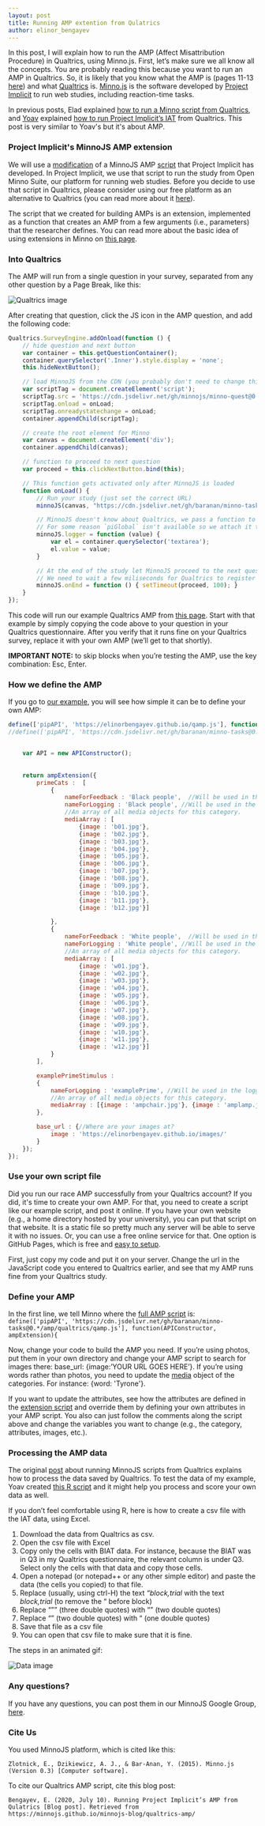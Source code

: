 ```yaml
---
layout: post
title: Running AMP extention from Qulatrics
author: elinor_bengayev
---
```


In this post, I will explain how to run the AMP (Affect Misattribution Procedure) in Qualtrics, using Minno.js. First, let’s make sure we all know all the concepts. You are probably reading this because you want to run an AMP in Qualtrics. So, it is likely that you know what the AMP is (pages 11-13 [here](https://users.ugent.be/~jdhouwer/chapterbertram.pdf)) and what [Qualtrics](https://www.qualtrics.com/uk/customer-experience/surveys/) is.  [Minno.js](https://minnojs.github.io/) is the software developed by [Project Implicit](http://projectimplicit.net/) to run web studies, including reaction-time tasks. 

In previous posts, Elad explained [how to run a Minno script from Qualtrics](https://minnojs.github.io/minnojs-blog/qualtrics/), and [Yoav](https://www.tau.ac.il/~baranan/index.html) explained [how to run Project Implicit’s IAT](https://minnojs.github.io/minnojs-blog/qualtrics-iat/) from Qualtrics. This post is very similar to Yoav's but it's about AMP. 


### Project Implicit's MinnoJS AMP extension 
We will use a [modification](https://cdn.jsdelivr.net/gh/baranan/minno-tasks@0.*/amp/qualtrics/qamp.js) of a MinnoJS AMP [script](https://cdn.jsdelivr.net/gh/baranan/minno-tasks@0.*/amp/amp4.js) that Project Implicit has developed. In Project Implicit, we use that script to run the study from Open Minno Suite, our platform for running web studies. Before you decide to use that script in Qualtrics, please consider using our free platform as an alternative to Qualtrics (you can read more about it [here](https://minnojs.github.io/docsite/minnosuitedashboard/)). 

The script that we created for building AMPs is an extension, implemented as a function that creates an AMP from a few arguments (i.e., parameters) that the researcher defines. You can read more about the basic idea of using extensions in Minno on [this page](https://github.com/baranan/minno-tasks/blob/master/implicitmeasures.md).

### Into Qualtrics
The AMP will run from a single question in your survey, separated from any other question by a Page Break, like this:

![Qualtrics image](https://github.com/minnojs/minnojs-blog/blob/master/images/quiat1.png)

After creating that question, click the JS icon in the AMP question, and add the following code: 

```js
Qualtrics.SurveyEngine.addOnload(function () {
    // hide question and next button
    var container = this.getQuestionContainer();
    container.querySelector('.Inner').style.display = 'none';
    this.hideNextButton();

    // load MinnoJS from the CDN (you probably don't need to change this)
    var scriptTag = document.createElement('script');
    scriptTag.src = 'https://cdn.jsdelivr.net/gh/minnojs/minno-quest@0.3/dist/pi-minno.js';
    scriptTag.onload = onLoad;
    scriptTag.onreadystatechange = onLoad;
    container.appendChild(scriptTag);

    // create the root element for Minno
    var canvas = document.createElement('div');
    container.appendChild(canvas);

    // function to proceed to next question
    var proceed = this.clickNextButton.bind(this);

    // This function gets activated only after MinnoJS is loaded
    function onLoad() {
        // Run your study (just set the correct URL)
        minnoJS(canvas, "https://cdn.jsdelivr.net/gh/baranan/minno-tasks@0.*/amp/qualtrics/race_amp.js");

        // MinnoJS doesn't know about Qualtrics, we pass a function to inject the results into the question
        // For some reason `piGlobal` isn't available so we attach it to `minnoJS`
        minnoJS.logger = function (value) {
            var el = container.querySelector('textarea');
            el.value = value;
        }

        // At the end of the study let MinnoJS proceed to the next question
        // We need to wait a few miliseconds for Qualtrics to register the value that we entered
        minnoJS.onEnd = function () { setTimeout(proceed, 100); }
    }
});
```

This code will run our example Qualtrics AMP from [this page](https://cdn.jsdelivr.net/gh/baranan/minno-tasks@0.*/amp/qualtrics/race_amp.js). Start with that example by simply copying the code above to your question in your Qualtrics questionnaire. After you verify that it runs fine on your Qualtrics survey, replace it with your own AMP (we’ll get to that shortly). 

**IMPORTANT NOTE:** to skip blocks when you’re testing the AMP, use the key combination: Esc, Enter.

### How we define the AMP

If you go to [our example](https://cdn.jsdelivr.net/gh/baranan/minno-tasks@0.*/amp/qualtrics/race_amp.js), you will see how simple it can be to define your own AMP:

```js
define(['pipAPI', 'https://elinorbengayev.github.io/qamp.js'], function(APIConstructor, ampExtension){
//define(['pipAPI', 'https://cdn.jsdelivr.net/gh/baranan/minno-tasks@0.*/amp/amp4.js'], function(APIConstructor, ampExtension){


	var API = new APIConstructor();
	
	
	return ampExtension({
		primeCats :  [
			{
				nameForFeedback : 'Black people',  //Will be used in the user feedback 
				nameForLogging : 'Black people', //Will be used in the logging
				//An array of all media objects for this category.
				mediaArray : [
				    {image : 'b01.jpg'}, 
					{image : 'b02.jpg'}, 
					{image : 'b03.jpg'}, 
					{image : 'b04.jpg'}, 
					{image : 'b05.jpg'}, 
					{image : 'b06.jpg'}, 
					{image : 'b07.jpg'}, 
					{image : 'b08.jpg'}, 
					{image : 'b09.jpg'}, 
					{image : 'b10.jpg'}, 
					{image : 'b11.jpg'}, 
					{image : 'b12.jpg'}]

			}, 
			{
				nameForFeedback : 'White people',  //Will be used in the user feedback 
				nameForLogging : 'White people', //Will be used in the logging
				//An array of all media objects for this category.
				mediaArray : [
				    {image : 'w01.jpg'}, 
					{image : 'w02.jpg'}, 
					{image : 'w03.jpg'}, 
					{image : 'w04.jpg'}, 
					{image : 'w05.jpg'}, 
					{image : 'w06.jpg'}, 
					{image : 'w07.jpg'}, 
					{image : 'w08.jpg'}, 
					{image : 'w09.jpg'}, 
					{image : 'w10.jpg'}, 
					{image : 'w11.jpg'}, 
					{image : 'w12.jpg'}]
			}
		],

		examplePrimeStimulus : 
		{
			nameForLogging : 'examplePrime', //Will be used in the logging
			//An array of all media objects for this category.
			mediaArray : [{image : 'ampchair.jpg'}, {image : 'amplamp.jpg'}, {image : 'ampumbrella.jpg'}]
		},

		base_url : {//Where are your images at?
			image : 'https://elinorbengayev.github.io/images/'
		}
	});
});

```

### Use your own script file

Did you run our race AMP successfully from your Qualtrics account? If you did, it's time to create your own AMP. For that, you need to create a script like our example script, and post it online. If you have your own website (e.g., a home directory hosted by your university), you can put that script on that website. It is a static file so pretty much any server will be able to serve it with no issues. Or, you can use a free online service for that. One option is GitHub Pages, which is free and [easy to setup](https://help.github.com/en/github/working-with-github-pages/configuring-a-publishing-source-for-your-github-pages-site). 

First, just copy my code and put it on your server. Change the url in the JavaScript code you entered to Qualtrics earlier, and see that my AMP runs fine from your Qualtrics study. 

### Define your AMP

In the first line, we tell Minno where the [full AMP script](https://cdn.jsdelivr.net/gh/baranan/minno-tasks@0.*/amp/qualtrics/qamp.js) is:
`define(['pipAPI', 'https://cdn.jsdelivr.net/gh/baranan/minno-tasks@0.*/amp/qualtrics/qamp.js'], function(APIConstructor, ampExtension){`

Now, change your code to build the AMP you need. If you’re using photos, put them in your own directory and change your AMP script to search for images there: base_url: {image:’YOUR URL GOES HERE’}.
If you’re using words rather than photos, you need to update the [media](https://minnojs.github.io/minno-time/0.5/time/API.html#media) object of the categories. For instance: {word: 'Tyrone'}.

If you want to update the attributes, see how the attributes are defined in the [extension script](https://cdn.jsdelivr.net/gh/baranan/minno-tasks@0.*/amp/qualtrics/qamp.js) and override them by defining your own attributes in your AMP script.
You also can just follow the comments along the script above and change the variables you want to change (e.g., the category, attributes, images, etc.).

### Processing the AMP data

The original [post](https://minnojs.github.io/minnojs-blog/qualtrics/) about running MinnoJS scripts from Qualtrics explains how to process the data saved by Qualtrics. To test the data of my example, Yoav created [this R script](https://github.com/baranan/minno-tasks/blob/master/stiat/qualtrics/minno.qualtrics.test.stiat.process.rmd) and it might help you process and score your own data as well.

If you don’t feel comfortable using R, here is how to create a csv file with the IAT data, using Excel. 
1. Download the data from Qualtrics as csv.
2. Open the csv file with Excel
3. Copy only the cells with BIAT data. For instance, because the BIAT was in Q3 in my Qualtrics questionnaire, the relevant column is under Q3. Select only the cells with that data and copy those cells.
4. Open a notepad (or notepad++ or any other simple editor) and paste the data (the cells you copied) to that file.
5. Replace (usually, using ctrl-H) the text *“block,trial* with the text *block,trial* (to remove the “ before block)
6. Replace “”” (three double quotes) with “” (two double quotes)
7. Replace “” (two double quotes) with “ (one double quotes)
8. Save that file as a csv file
9. You can open that csv file to make sure that it is fine. 

The steps in an animated gif:

![Data image](https://minnojs.github.io/minnojs-blog/images/processiat.gif)

### Any questions?

If you have any questions, you can post them in our MinnoJS Google Group, [here](https://groups.google.com/forum/?utm_medium=email&utm_source=footer#!forum/minnojs). 

### Cite Us

You used MinnoJS platform, which is cited like this:

`Zlotnick, E., Dzikiewicz, A. J., & Bar-Anan, Y. (2015). Minno.js (Version 0.3) [Computer software].`

To cite our Qualtrics AMP script, cite this blog post:

`Bengayev, E. (2020, July 10). Running Project Implicit’s AMP from Qulatrics [Blog post]. Retrieved from https://minnojs.github.io/minnojs-blog/qualtrics-amp/`



